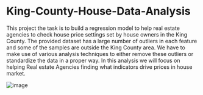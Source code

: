 # King-County-House-Data-Analysis

This project the task is to build a regression model to help real estate agencies to check house price settings set by house owners in the King County.
The provided dataset has a large number of outliers in each feature and some of the samples are outside the King County area. We have to make use of various analysis techniques to either remove these outliers or standardize the data in a proper way.
In this analysis we will focus on helping Real estate Agencies finding what indicators drive prices in house market.

![image](https://user-images.githubusercontent.com/88977594/195461834-148f5180-1cfc-488c-9be5-b0fce0436fae.png)
